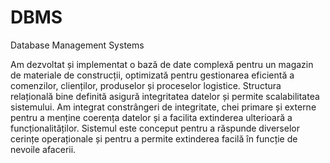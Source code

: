 # DBMS
Database Management Systems

Am dezvoltat și implementat o bază de date complexă pentru un magazin de materiale de construcții, optimizată pentru gestionarea eficientă a comenzilor, clienților, produselor și proceselor logistice. Structura relațională bine definită asigură integritatea datelor și permite scalabilitatea sistemului. Am integrat constrângeri de integritate, chei primare și externe pentru a menține coerența datelor și a facilita extinderea ulterioară a funcționalităților. Sistemul este conceput pentru a răspunde diverselor cerințe operaționale și pentru a permite extinderea facilă în funcție de nevoile afacerii.
